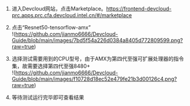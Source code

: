 1. 进入Devcloud网站，点击Marketplace。https://frontend-devcloud-prc.apps.prc.cfa.devcloud.intel.cn/#/marketplace  

2. 点击“Resnet50-tensorflow-amx”  
!(https://github.com/jianmo6666/Devcloud-Guide/blob/main/images/7bd5f54a226d0384a8405d772809599.png?raw=true)

3. 选择测试需要用到的CPU型号，由于AMX为第四代至强可扩展处理器的指令集，故需要选择第四代至强8480+  
!(https://github.com/jianmo6666/Devcloud-Guide/blob/main/images/f10728d18ec52e479fe21b3d00126c4.png?raw=true)

4. 等待测试运行完毕即可查看结果  
